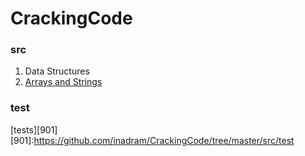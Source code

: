# CrackingCode
### src
1.  Data Structures
  1.  [Arrays and Strings][101]

[101]:https://github.com/inadram/CrackingCode/tree/master/src/main/dataStructures/arraysAndStrings


### test
[tests][901]
[901]:https://github.com/inadram/CrackingCode/tree/master/src/test
